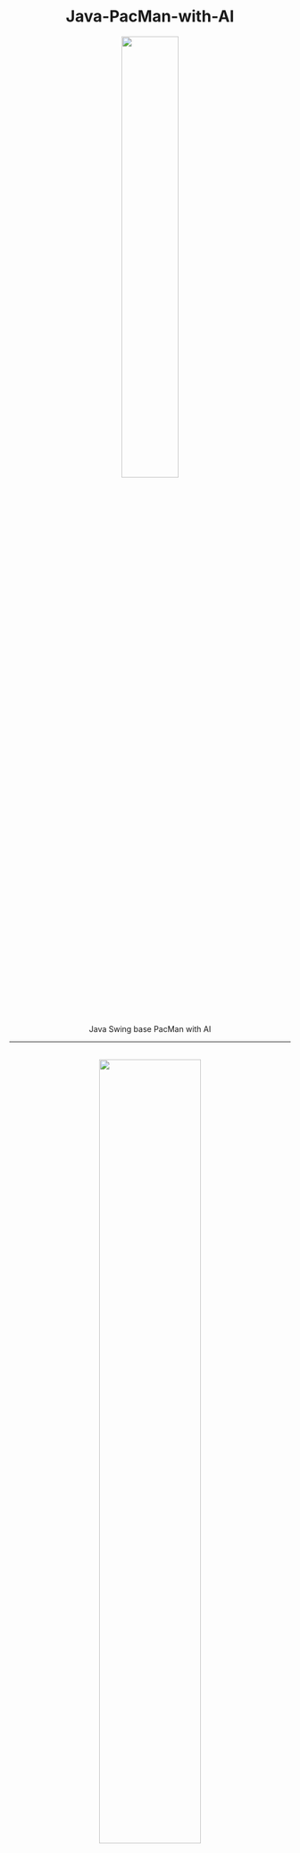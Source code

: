 <div align="center">

# Java-PacMan-with-AI

<img src="https://user-images.githubusercontent.com/87380790/126422980-c62f305c-18d3-42f3-9f04-0a0370c95082.PNG" width="45%">

Java Swing base PacMan with AI

---
  
<br/>  
  
  
<img src="https://user-images.githubusercontent.com/87380790/126423099-217a4341-bb91-4554-9c95-0100da4e1f9e.gif" width="60%">
  
  

  
<img src="https://user-images.githubusercontent.com/87380790/126423116-3613a181-959b-463c-a9cd-daf6129fc6e8.gif" width="60%">

  
  
인공지능 업그레이드를 위해 보류중인 프로젝트입니다.
  
</div>
